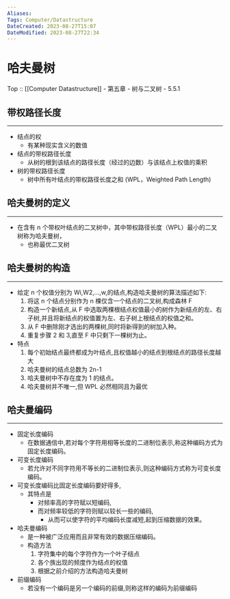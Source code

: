 ```yaml
---
Aliases: 
Tags: Computer/Datastructure 
DateCreated: 2023-08-27T15:07
DateModified: 2023-08-27T22:34
---
```

# 哈夫曼树

Top :: [[Computer Datastructure]] - 第五章 - 树与二叉树 - 5.5.1

## 带权路径长度
---
- 结点的权
	- 有某种现实含义的数值
- 结点的带权路径长度
	- 从树的根到该结点的路径长度（经过的边数）与该结点上权值的乘积
- 树的带权路径长度
	- 树中所有叶结点的带权路径长度之和 (WPL，Weighted Path Length)

## 哈夫曼树的定义
---
- 在含有 n 个带权叶结点的二叉树中，其中带权路径长度（WPL）最小的二叉树称为哈夫曼树，
	- 也称最优二叉树

## 哈夫曼树的构造
---
- 给定 n 个权值分别为 Wi,W2,…,w,的结点,构造哈夫曼树的算法描述如下:
	1. 将这 n 个结点分别作为 n 棵仅含一个结点的二叉树,构成森林 F
	2. 构造一个新结点,从 F 中选取两棵根结点权值最小的树作为新结点的左、右子树,并且将新结点的权值置为左、右子树上根结点的权值之和。
	3. 从 F 中删除刚才选出的两棵树,同时将新得到的树加入种。
	4. 重复步骤 2 和 3,直至 F 中只剩下一棵树为止。
- 特点
	1. 每个初始结点最终都成为叶结点,且权值越小的结点到根结点的路径长度越大
	2. 哈夫曼树的结点总数为 2n-1
	3. 哈夫曼树中不存在度为 1 的结点。
	4. 哈夫曼树并不唯一,但 WPL 必然相同且为最优

## 哈夫曼编码
---
- 固定长度编码
	- 在数据通信中,若对每个字符用相等长度的二进制位表示,称这种编码方式为固定长度编码。
- 可变长度编码
	- 若允许对不同字符用不等长的二进制位表示,则这种编码方式称为可变长度编码。
- 可变长度编码比固定长度编码要好得多,
	- 其特点是
		- 对频率高的字符赋以短编码,
		- 而对频率较低的字符则赋以较长一些的编码,
			- 从而可以使字符的平均编码长度减短,起到压缩数据的效果。
- 哈夫曼编码
	- 是一种被广泛应用而且非常有效的数据压缩编码。
	- 构造方法
		1. 字符集中的每个字符作为一个叶子结点
		2. 各个族出现的频度作为结点的权值
		3. 根据之前介绍的方法构造哈夫曼树
 - 前缀编码
	 - 若没有一个编码是另一个编码的前缀,则称这样的编码为前缀编码
